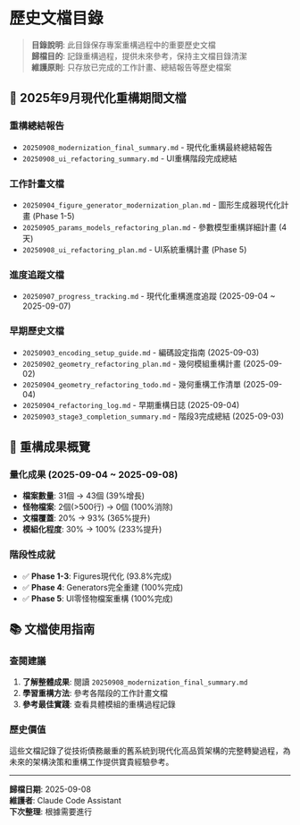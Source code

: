 # 歷史文檔目錄

> **目錄說明**: 此目錄保存專案重構過程中的重要歷史文檔  
> **歸檔目的**: 記錄重構過程，提供未來參考，保持主文檔目錄清潔  
> **維護原則**: 只存放已完成的工作計畫、總結報告等歷史檔案

## 📅 **2025年9月現代化重構期間文檔**

### **重構總結報告**
- `20250908_modernization_final_summary.md` - 現代化重構最終總結報告
- `20250908_ui_refactoring_summary.md` - UI重構階段完成總結

### **工作計畫文檔** 
- `20250904_figure_generator_modernization_plan.md` - 圖形生成器現代化計畫 (Phase 1-5)
- `20250905_params_models_refactoring_plan.md` - 參數模型重構詳細計畫 (4天)
- `20250908_ui_refactoring_plan.md` - UI系統重構計畫 (Phase 5)

### **進度追蹤文檔**
- `20250907_progress_tracking.md` - 現代化重構進度追蹤 (2025-09-04 ~ 2025-09-07)

### **早期歷史文檔**
- `20250903_encoding_setup_guide.md` - 編碼設定指南 (2025-09-03)
- `20250902_geometry_refactoring_plan.md` - 幾何模組重構計畫 (2025-09-02)
- `20250904_geometry_refactoring_todo.md` - 幾何重構工作清單 (2025-09-04)
- `20250904_refactoring_log.md` - 早期重構日誌 (2025-09-04)
- `20250903_stage3_completion_summary.md` - 階段3完成總結 (2025-09-03)

## 🎯 **重構成果概覽**

### **量化成果** (2025-09-04 ~ 2025-09-08)
- **檔案數量**: 31個 → 43個 (39%增長)
- **怪物檔案**: 2個(>500行) → 0個 (100%消除)
- **文檔覆蓋**: 20% → 93% (365%提升)
- **模組化程度**: 30% → 100% (233%提升)

### **階段性成就**
- ✅ **Phase 1-3**: Figures現代化 (93.8%完成)
- ✅ **Phase 4**: Generators完全重建 (100%完成) 
- ✅ **Phase 5**: UI零怪物檔案重構 (100%完成)

## 📚 **文檔使用指南**

### **查閱建議**
1. **了解整體成果**: 閱讀 `20250908_modernization_final_summary.md`
2. **學習重構方法**: 參考各階段的工作計畫文檔
3. **參考最佳實踐**: 查看具體模組的重構過程記錄

### **歷史價值**
這些文檔記錄了從技術債務嚴重的舊系統到現代化高品質架構的完整轉變過程，為未來的架構決策和重構工作提供寶貴經驗參考。

---

**歸檔日期**: 2025-09-08  
**維護者**: Claude Code Assistant  
**下次整理**: 根據需要進行